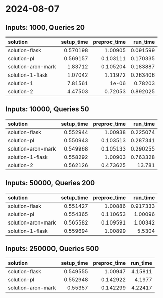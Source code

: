# 2024-08-07

## Inputs: 1000, Queries 20

| solution           |   setup_time |   preproc_time |   run_time |
|:-------------------|-------------:|---------------:|-----------:|
| solution-flask     |     0.570198 |       1.00905  |   0.091599 |
| solution-pl        |     0.569157 |       0.103111 |   0.170335 |
| solution-aron-mark |     1.83712  |       0.105204 |   0.183887 |
| solution-1-flask   |     1.07042  |       1.11972  |   0.263406 |
| solution-1         |     7.81561  |       1e-06    |   0.78203  |
| solution-2         |     4.47503  |       0.72053  |   0.892025 |

## Inputs: 10000, Queries 50

| solution           |   setup_time |   preproc_time |   run_time |
|:-------------------|-------------:|---------------:|-----------:|
| solution-flask     |     0.552944 |       1.00938  |   0.225074 |
| solution-pl        |     0.550943 |       0.103513 |   0.287341 |
| solution-aron-mark |     0.549968 |       0.105133 |   0.290255 |
| solution-1-flask   |     0.558292 |       1.00903  |   0.763328 |
| solution-2         |     0.562126 |       0.473625 |  13.781    |

## Inputs: 50000, Queries 200

| solution           |   setup_time |   preproc_time |   run_time |
|:-------------------|-------------:|---------------:|-----------:|
| solution-flask     |     0.551427 |       1.00886  |   0.917333 |
| solution-pl        |     0.554365 |       0.110653 |   1.00096  |
| solution-aron-mark |     0.565582 |       0.109591 |   1.00342  |
| solution-1-flask   |     0.559694 |       1.00899  |   5.5304   |

## Inputs: 250000, Queries 500

| solution           |   setup_time |   preproc_time |   run_time |
|:-------------------|-------------:|---------------:|-----------:|
| solution-flask     |     0.549555 |       1.00947  |    4.15811 |
| solution-pl        |     0.552948 |       0.142922 |    4.1977  |
| solution-aron-mark |     0.55357  |       0.142299 |    4.22417 |